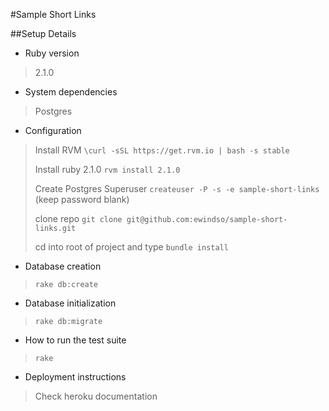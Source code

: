 #Sample Short Links

##Setup Details

* Ruby version
> 2.1.0

* System dependencies
> Postgres
>
* Configuration
> Install RVM `\curl -sSL https://get.rvm.io | bash -s stable`
>
> Install ruby 2.1.0 `rvm install 2.1.0`
>
> Create Postgres Superuser `createuser -P -s -e sample-short-links` (keep password blank)
>
> clone repo `git clone git@github.com:ewindso/sample-short-links.git`
>
> cd into root of project and type `bundle install`

* Database creation
> `rake db:create`

* Database initialization
> `rake db:migrate`
>

* How to run the test suite
> `rake`

* Deployment instructions
> Check heroku documentation
